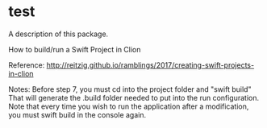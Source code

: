 # test

A description of this package.

How to build/run a Swift Project in Clion

Reference: http://reitzig.github.io/ramblings/2017/creating-swift-projects-in-clion

Notes:
Before step 7, you must cd into the project folder and "swift build"
That will generate the .build folder needed to put into the run configuration.
Note that every time you wish to run the application after a modification, you must swift build in the console again.